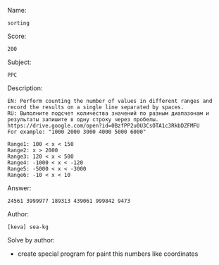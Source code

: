 Name:

	sorting

Score:

	200

Subject:
	
	PPC

Description:

	EN: Perform counting the number of values in different ranges and record the results on a single line separated by spaces.
	RU: Выполните подсчет количества значений по разным диапазонам и результаты запишите в одну строку через пробелы.
	https://drive.google.com/open?id=0BzfPP2u0U3CsOTA1c3RkbDZFMFU
	For example: "1000 2000 3000 4000 5000 6000"

	Range1: 100 < x < 150 
	Range2: x > 2000
	Range3: 120 < x < 500
	Range4: -1000 < x < -120
	Range5: -5000 < x < -3000
	Range6: -10 < x < 10

Answer:

	24561 3999977 189313 439061 999842 9473

Author:

	[keva] sea-kg

Solve by author:

* create special program for paint this numbers like coordinates
